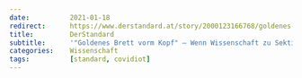 ```yaml
---
date:          2021-01-18
redirect:      https://www.derstandard.at/story/2000123166768/goldenes-brett-vorm-kopf-wenn-wissenschaft-zu-sektierertum-mutiert
title:         DerStandard
subtitle:      '"Goldenes Brett vorm Kopf" – Wenn Wissenschaft zu Sektierertum mutiert'
categories:    Wissenschaft
tags:          [standard, covidiot]
---
```

